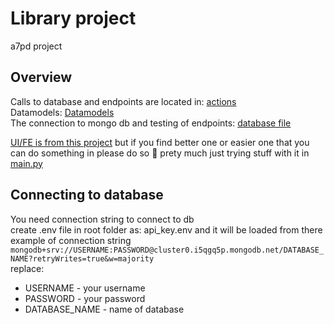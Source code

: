 # Library project

a7pd project

## Overview

Calls to database and endpoints are located in: [actions](actions.py)  
Datamodels: [Datamodels](datamodels.py)  
The connection to mongo db and testing of endpoints: [database file](database.py)  

[UI/FE is from this project](https://github.com/TomSchimansky/CustomTkinter)
but if you find better one or easier one that you can do something in please do so :see_no_evil:
prety much just trying stuff with it in [main.py](main.py)

## Connecting to database

You need connection string to connect to db  
create .env file in root folder as: api_key.env and it will be loaded from there  
example of connection string `mongodb+srv://USERNAME:PASSWORD@cluster0.i5qgq5p.mongodb.net/DATABASE_NAME?retryWrites=true&w=majority`  
replace:

* USERNAME - your username
* PASSWORD - your password
* DATABASE_NAME - name of database
